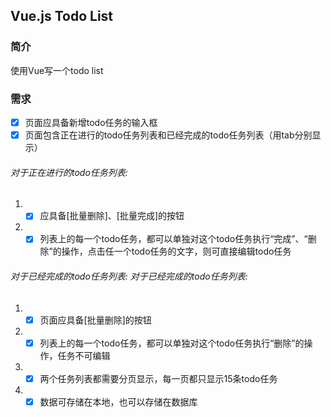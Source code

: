 ## Vue.js Todo List
### 简介
使用Vue写一个todo list

### 需求
- [x] 页面应具备新增todo任务的输入框
- [x] 页面包含正在进行的todo任务列表和已经完成的todo任务列表（用tab分别显示）

###### 对于正在进行的todo任务列表:
1. - [x] 应具备[批量删除]、[批量完成]的按钮
2. - [x] 列表上的每一个todo任务，都可以单独对这个todo任务执行“完成”、“删除”的操作，点击任一个todo任务的文字，则可直接编辑todo任务 

###### 对于已经完成的todo任务列表: 对于已经完成的todo任务列表:
1. - [x] 页面应具备[批量删除]的按钮 
2. - [x] 列表上的每一个todo任务，都可以单独对这个todo任务执行“删除”的操作，任务不可编辑 
3. - [x] 两个任务列表都需要分页显示，每一页都只显示15条todo任务
4. - [x] 数据可存储在本地，也可以存储在数据库